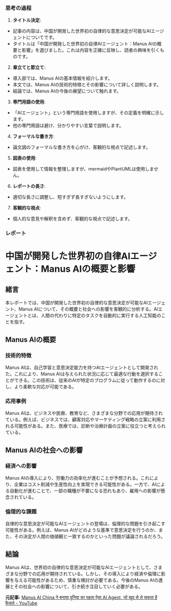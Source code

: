 ### 思考の過程

1. **タイトル決定**:
 - 記事の内容は、中国が開発した世界初の自律的な意思決定が可能なAIエージェントについてです。
 - タイトルは「中国が開発した世界初の自律AIエージェント：Manus AIの概要と影響」を選びました。これは内容を正確に反映し、読者の興味を引くものです。

2. **章立てと節立て**:
 - 導入部では、Manus AIの基本情報を紹介します。
 - 本文では、Manus AIの技術的特徴とその影響について詳しく説明します。
 - 結論では、Manus AIの今後の展望について触れます。

3. **専門用語の使用**:
 - 「AIエージェント」という専門用語を使用しますが、その定義を明確に示します。
 - 他の専門用語は避け、分かりやすい言葉で説明します。

4. **フォーマルな書き方**:
 - 論文調のフォーマルな書き方を心がけ、客観的な視点で記述します。

5. **図表の使用**:
 - 図表を使用して情報を整理しますが、mermaidやPlantUMLは使用しません。

6. **レポートの長さ**:
 - 適切な長さに調整し、短すぎず長すぎないようにします。

7. **客観的な視点**:
 - 個人的な意見や解釈を含めず、客観的な視点で記述します。

### レポート

# 中国が開発した世界初の自律AIエージェント：Manus AIの概要と影響

## 緒言

本レポートでは、中国が開発した世界初の自律的な意思決定が可能なAIエージェント、Manus AIについて、その概要と社会への影響を客観的に分析する。AIエージェントとは、人間の代わりに特定のタスクを自動的に実行する人工知能のことを指す。

## Manus AIの概要

### 技術的特徴

Manus AIは、自己学習と意思決定能力を持つAIエージェントとして開発された。これにより、Manus AIは与えられた状況に応じて最適な行動を選択することができる。この技術は、従来のAIが特定のプログラムに従って動作するのに対し、より柔軟な対応が可能である。

### 応用事例

Manus AIは、ビジネスや医療、教育など、さまざまな分野での応用が期待されている。例えば、ビジネスでは、顧客対応やマーケティング戦略の立案に利用される可能性がある。また、医療では、診断や治療計画の立案に役立つと考えられている。

## Manus AIの社会への影響

### 経済への影響

Manus AIの導入により、労働力の効率化が進むことが予想される。これにより、企業はコスト削減や生産性向上を実現できる可能性がある。一方で、AIによる自動化が進むことで、一部の職種が不要になる恐れもあり、雇用への影響が懸念されている。

### 倫理的な課題

自律的な意思決定が可能なAIエージェントの登場は、倫理的な問題を引き起こす可能性がある。例えば、Manus AIがどのような基準で意思決定を行うのか、また、その決定が人間の価値観と一致するのかといった問題が議論されるだろう。

## 結論

Manus AIは、世界初の自律的な意思決定が可能なAIエージェントとして、さまざまな分野での応用が期待されている。しかし、その導入により経済や倫理に影響を与える可能性があるため、慎重な検討が必要である。今後のManus AIの進展とその社会への影響について、引き続き注目していく必要がある。

**元記事:** [Manus AI China ने बनाया दुनिया का पहला ऐसा AI Agent, जो खुद से ले सकता है फैसले - YouTube](https://www.youtube.com/watch?v=zpje0xHqhOU)